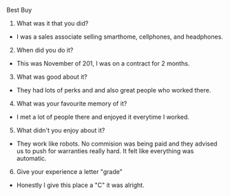 Best Buy

1. What was it that you did? <br>
- I was a sales associate selling smarthome, cellphones, and headphones. 

2. When did you do it? <br>
- This was November of 201, I was on a contract for 2 months.

3. What was good about it? <br>
- They had lots of perks and and also great people who worked there.

4. What was your favourite memory of it? <br>
- I met a lot of people there and enjoyed it everytime I worked.

5. What didn't you enjoy about it? <br>
- They work like robots. No commision was being paid and they advised us to push for warranties really hard. 
It felt like everything was automatic.

6. Give your experience a letter "grade" <br>
- Honestly I give this place a "C" it was alright. 